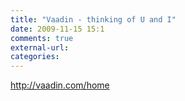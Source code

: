 ```yaml
---
title: "Vaadin - thinking of U and I"
date: 2009-11-15 15:1
comments: true
external-url:
categories:
---
```

<http://vaadin.com/home>
